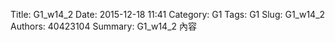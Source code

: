 Title: G1_w14_2
Date: 2015-12-18 11:41
Category: G1
Tags: G1
Slug: G1_w14_2
Authors: 40423104
Summary: G1_w14_2 內容





